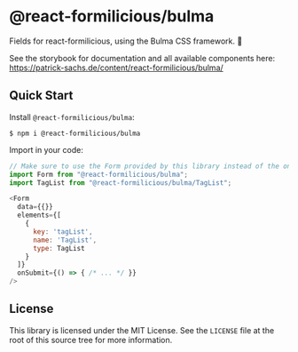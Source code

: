 # @react-formilicious/bulma

Fields for react-formilicious, using the Bulma CSS framework. 🎨

See the storybook for documentation and all available components here: https://patrick-sachs.de/content/react-formilicious/bulma/

## Quick Start

Install `@react-formilicious/bulma`:

```
$ npm i @react-formilicious/bulma
```

Import in your code:

```js
// Make sure to use the Form provided by this library instead of the one by core!
import Form from "@react-formilicious/bulma";
import TagList from "@react-formilicious/bulma/TagList";

<Form
  data={{}}
  elements={[
    {
      key: 'tagList',
      name: 'TagList',
      type: TagList
    }
  ]}
  onSubmit={() => { /* ... */ }}
/>
```

## License

This library is licensed under the MIT License. See the `LICENSE` file at the root of this source tree for more information.
